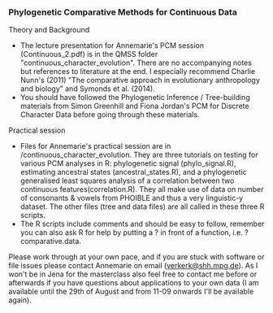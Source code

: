 ### Phylogenetic Comparative Methods for Continuous Data  

Theory and Background  
- The lecture presentation for Annemarie's PCM session (Continuous_2.pdf) is in the QMSS folder "continuous_character_evolution". There are no accompanying notes but references to  literature at the end. I especially recommend Charlie Nunn's (2011) "The comparative approach in evolutionary anthropology and biology" and Symonds et al. (2014).    
- You should have followed the Phylogenetic Inference / Tree-building materials from Simon Greenhill and Fiona Jordan's PCM for Discrete Character Data before going through these materials.  

Practical session  
- Files for Annemarie's practical session are in /continuous_character_evolution. They are three tutorials on testing for various PCM analyses in R: phylogenetic signal (phylo_signal.R), estimating ancestral states (ancestral_states.R), and a phylogenetic generalised least squares analysis of a correlation between two continuous features(correlation.R). They all make use of data on number of consonants & vowels from PHOIBLE and thus a very linguistic-y dataset. The other files (tree and data files) are all called in these three R scripts.  
- The R scripts include comments and should be easy to follow, remember you can also ask R for help by putting a ? in front of a function, i.e. ?comparative.data.   

Please work through at your own pace, and if you are stuck with software or file issues please contact Annemarie on email (verkerk@shh.mpg.de). As I won't be in Jena for the masterclass also feel free to contact me before or afterwards if you have questions about applications to your own data (I am available until the 29th of August and from 11-09 onwards I'll be available again).

